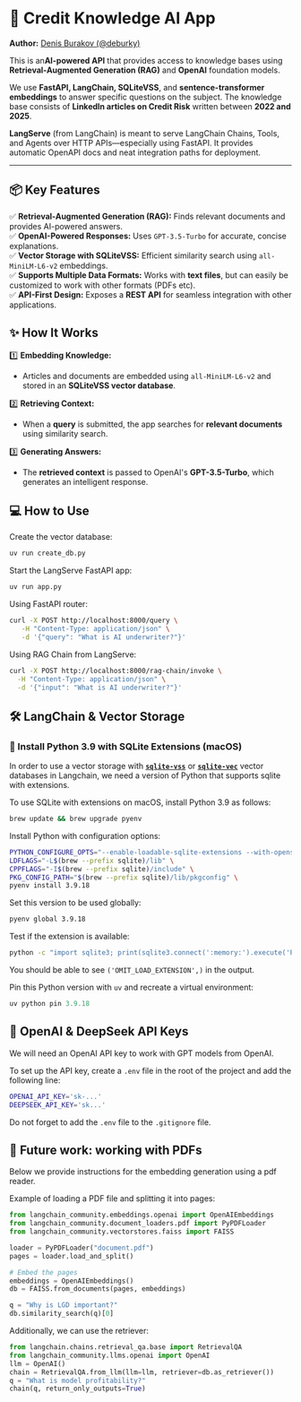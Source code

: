 # 📑 Credit Knowledge AI App

**Author:** [Denis Burakov (@deburky)](https://github.com/deburky)  

This is an**AI-powered API** that provides access to knowledge bases using **Retrieval-Augmented Generation (RAG)** and **OpenAI** foundation models.  

We use **FastAPI, LangChain, SQLiteVSS**, and **sentence-transformer embeddings** to answer specific questions on the subject. The knowledge base consists of **LinkedIn articles on Credit Risk** written between **2022 and 2025**.

**LangServe** (from LangChain) is meant to serve LangChain Chains, Tools, and Agents over HTTP APIs—especially using FastAPI. It provides automatic OpenAPI docs and neat integration paths for deployment.

---
## 📦 Key Features

✅ **Retrieval-Augmented Generation (RAG):** Finds relevant documents and provides AI-powered answers.  
✅ **OpenAI-Powered Responses:** Uses `GPT-3.5-Turbo` for accurate, concise explanations.  
✅ **Vector Storage with SQLiteVSS:** Efficient similarity search using `all-MiniLM-L6-v2` embeddings.  
✅ **Supports Multiple Data Formats:** Works with **text files**, but can easily be customized to work with other formats (PDFs etc).  
✅ **API-First Design:** Exposes a **REST API** for seamless integration with other applications.  


## ✨ How It Works

1️⃣ **Embedding Knowledge:**  
   - Articles and documents are embedded using `all-MiniLM-L6-v2` and stored in an **SQLiteVSS vector database**.  

2️⃣ **Retrieving Context:**  
   - When a **query** is submitted, the app searches for **relevant documents** using similarity search.  

3️⃣ **Generating Answers:**  
   - The **retrieved context** is passed to OpenAI's **GPT-3.5-Turbo**, which generates an intelligent response.  

## 💻 How to Use

Create the vector database:

```zsh
uv run create_db.py
```

Start the LangServe FastAPI app:

```zsh
uv run app.py
```

Using FastAPI router:

```zsh
curl -X POST http://localhost:8000/query \
   -H "Content-Type: application/json" \
   -d '{"query": "What is AI underwriter?"}'
```

Using RAG Chain from LangServe:

```zsh
curl -X POST http://localhost:8000/rag-chain/invoke \
  -H "Content-Type: application/json" \
  -d '{"input": "What is AI underwriter?"}'
```

## 🛠️ LangChain & Vector Storage

### 🔧 Install Python 3.9 with SQLite Extensions (macOS)

In order to use a vector storage with [**`sqlite-vss`**](https://python.langchain.com/docs/integrations/vectorstores/sqlitevss/) or [**`sqlite-vec`**](https://python.langchain.com/docs/integrations/vectorstores/sqlitevec/) vector databases in Langchain, we need a version of Python that supports sqlite with extensions.

To use SQLite with extensions on macOS, install Python 3.9 as follows:

```zsh
brew update && brew upgrade pyenv
```

Install Python with configuration options:

```zsh
PYTHON_CONFIGURE_OPTS="--enable-loadable-sqlite-extensions --with-openssl=$(brew --prefix openssl)" \
LDFLAGS="-L$(brew --prefix sqlite)/lib" \
CPPFLAGS="-I$(brew --prefix sqlite)/include" \
PKG_CONFIG_PATH="$(brew --prefix sqlite)/lib/pkgconfig" \
pyenv install 3.9.18
```

Set this version to be used globally:

```zsh
pyenv global 3.9.18
```

Test if the extension is available:

```zsh
python -c "import sqlite3; print(sqlite3.connect(':memory:').execute('PRAGMA compile_options').fetchall())"
```

You should be able to see `('OMIT_LOAD_EXTENSION',)` in the output.

Pin this Python version with `uv` and recreate a virtual environment:

```python
uv python pin 3.9.18
```

## 🔑 OpenAI & DeepSeek API Keys

We will need an OpenAI API key to work with GPT models from OpenAI.

To set up the API key, create a `.env` file in the root of the project and add the following line:

```zsh
OPENAI_API_KEY='sk-...'
DEEPSEEK_API_KEY='sk...'
```

Do not forget to add the `.env` file to the `.gitignore` file.

## 📄 Future work: working with PDFs

Below we provide instructions for the embedding generation using a pdf reader.

Example of loading a PDF file and splitting it into pages:

```python
from langchain_community.embeddings.openai import OpenAIEmbeddings
from langchain_community.document_loaders.pdf import PyPDFLoader
from langchain_community.vectorstores.faiss import FAISS

loader = PyPDFLoader("document.pdf")
pages = loader.load_and_split()

# Embed the pages
embeddings = OpenAIEmbeddings()
db = FAISS.from_documents(pages, embeddings)

q = "Why is LGD important?"
db.similarity_search(q)[0]
```

Additionally, we can use the retriever:

```python
from langchain.chains.retrieval_qa.base import RetrievalQA
from langchain_community.llms.openai import OpenAI
llm = OpenAI()
chain = RetrievalQA.from_llm(llm=llm, retriever=db.as_retriever())
q = "What is model profitability?"
chain(q, return_only_outputs=True)
```